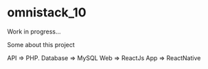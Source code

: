 # omnistack_10

Work in progress...

Some about this project

API       => PHP. 
Database  => MySQL
Web       => ReactJs
App       => ReactNative
